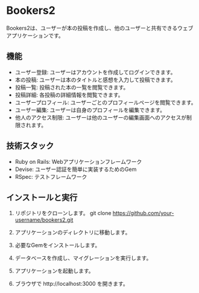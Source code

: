 # Bookers2

Bookers2は、ユーザーが本の投稿を作成し、他のユーザーと共有できるウェブアプリケーションです。

## 機能

- ユーザー登録: ユーザーはアカウントを作成してログインできます。
- 本の投稿: ユーザーは本のタイトルと感想を入力して投稿できます。
- 投稿一覧: 投稿された本の一覧を閲覧できます。
- 投稿詳細: 各投稿の詳細情報を閲覧できます。
- ユーザープロフィール: ユーザーごとのプロフィールページを閲覧できます。
- ユーザー編集: ユーザーは自身のプロフィールを編集できます。
- 他人のアクセス制限: ユーザーは他のユーザーの編集画面へのアクセスが制限されます。

## 技術スタック

- Ruby on Rails: Webアプリケーションフレームワーク
- Devise: ユーザー認証を簡単に実装するためのGem
- RSpec: テストフレームワーク

## インストールと実行

1. リポジトリをクローンします。
git clone https://github.com/your-username/bookers2.git

2. アプリケーションのディレクトリに移動します。

3. 必要なGemをインストールします。

4. データベースを作成し、マイグレーションを実行します。

5. アプリケーションを起動します。


6. ブラウザで http://localhost:3000 を開きます。
